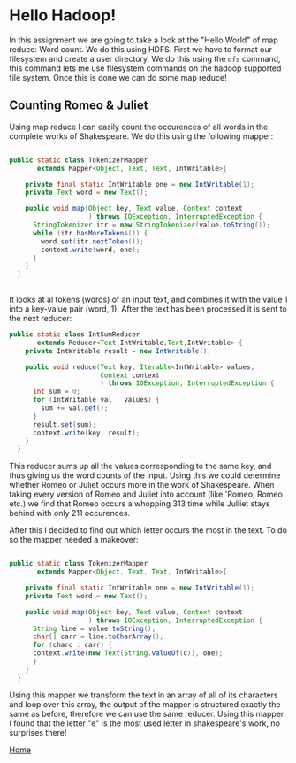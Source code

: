 # Hello Hadoop!

In this assignment we are going to take a look at the "Hello World" of map reduce: Word count. We do this using HDFS. First we have to format our filesystem and create a user directory. We do this using the `dfs` command, this command lets me use filesystem commands on the hadoop supported file system. Once this is done we can do some map reduce! 

## Counting Romeo & Juliet

Using map reduce I can easily count the occurences of all words in the complete works of Shakespeare. We do this using the following mapper:

```java

public static class TokenizerMapper
       extends Mapper<Object, Text, Text, IntWritable>{

    private final static IntWritable one = new IntWritable(1);
    private Text word = new Text();

    public void map(Object key, Text value, Context context
                    ) throws IOException, InterruptedException {
      StringTokenizer itr = new StringTokenizer(value.toString());
      while (itr.hasMoreTokens()) {
        word.set(itr.nextToken());
        context.write(word, one);
      }
    }
  }
  
  ```
  
It looks at al tokens (words) of an input text, and combines it with the value 1 into a key-value pair (word, 1). After the text has been processed it is sent to the next reducer:

```java
public static class IntSumReducer
       extends Reducer<Text,IntWritable,Text,IntWritable> {
    private IntWritable result = new IntWritable();

    public void reduce(Text key, Iterable<IntWritable> values,
                       Context context
                       ) throws IOException, InterruptedException {
      int sum = 0;
      for (IntWritable val : values) {
        sum += val.get();
      }
      result.set(sum);
      context.write(key, result);
    }
  }
  ```
  
This reducer sums up all the values corresponding to the same key, and thus giving us the word counts of the input. Using this we could determine whether Romeo or Juliet occurs more in the work of Shakespeare. When taking every version of Romeo and Juliet into account (like 'Romeo, Romeo etc.) we find that Romeo occurs a whopping 313 time while Julliet stays behind with only 211 occurences.

After this I decided to find out which letter occurs the most in the text. To do so the mapper needed a makeover:

```java

public static class TokenizerMapper
       extends Mapper<Object, Text, Text, IntWritable>{

    private final static IntWritable one = new IntWritable(1);
    private Text word = new Text();

    public void map(Object key, Text value, Context context
                    ) throws IOException, InterruptedException {
      String line = value.toString();
      char[] carr = line.toCharArray();
      for (charc : carr) {  
      context.write(new Text(String.valueOf(c)), one);        
      }
    }
  }

```

Using this mapper we transform the text in an array of all of its characters and loop over this array, the output of the mapper is structured exactly the same as before, therefore we can use the same reducer. Using this mapper I found that the letter "e" is the most used letter in shakespeare's work, no surprises there!

[Home](https://rubigdata.github.io/big-data-blog-2020-sweersr/)



